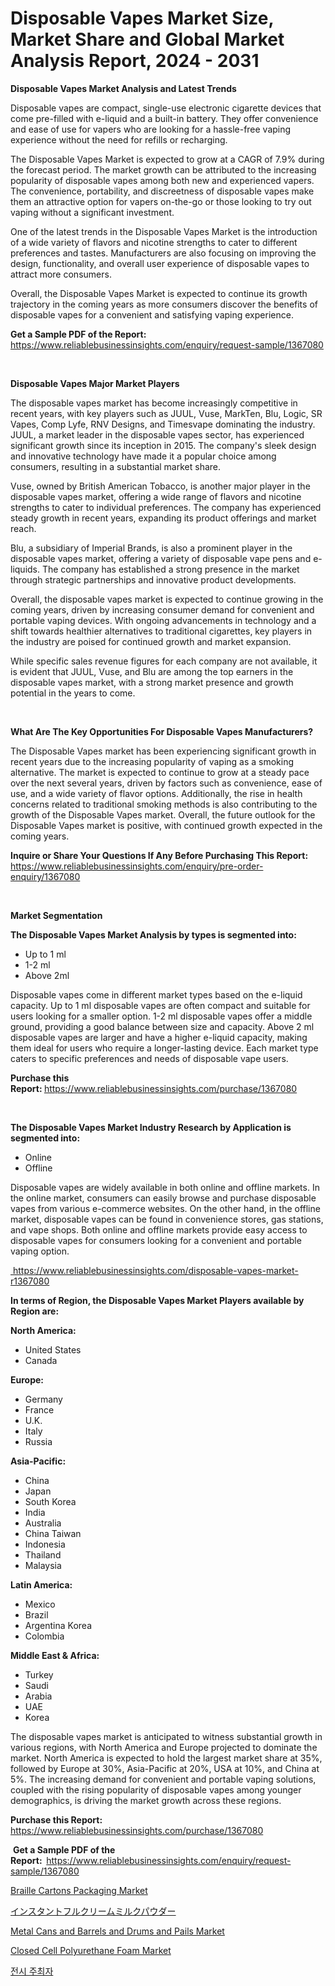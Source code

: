 <p><h1>Disposable Vapes Market Size, Market Share and Global Market Analysis Report, 2024 - 2031</h1></p><p><strong>Disposable Vapes Market Analysis and Latest Trends</strong></p>
<p><p>Disposable vapes are compact, single-use electronic cigarette devices that come pre-filled with e-liquid and a built-in battery. They offer convenience and ease of use for vapers who are looking for a hassle-free vaping experience without the need for refills or recharging.</p><p>The Disposable Vapes Market is expected to grow at a CAGR of 7.9% during the forecast period. The market growth can be attributed to the increasing popularity of disposable vapes among both new and experienced vapers. The convenience, portability, and discreetness of disposable vapes make them an attractive option for vapers on-the-go or those looking to try out vaping without a significant investment.</p><p>One of the latest trends in the Disposable Vapes Market is the introduction of a wide variety of flavors and nicotine strengths to cater to different preferences and tastes. Manufacturers are also focusing on improving the design, functionality, and overall user experience of disposable vapes to attract more consumers.</p><p>Overall, the Disposable Vapes Market is expected to continue its growth trajectory in the coming years as more consumers discover the benefits of disposable vapes for a convenient and satisfying vaping experience.</p></p>
<p><strong>Get a Sample PDF of the Report:&nbsp;</strong> <a href="https://www.reliablebusinessinsights.com/enquiry/request-sample/1367080">https://www.reliablebusinessinsights.com/enquiry/request-sample/1367080</a></p>
<p>&nbsp;</p>
<p><strong>Disposable Vapes Major Market Players</strong></p>
<p><p>The disposable vapes market has become increasingly competitive in recent years, with key players such as JUUL, Vuse, MarkTen, Blu, Logic, SR Vapes, Comp Lyfe, RNV Designs, and Timesvape dominating the industry. JUUL, a market leader in the disposable vapes sector, has experienced significant growth since its inception in 2015. The company's sleek design and innovative technology have made it a popular choice among consumers, resulting in a substantial market share.</p><p>Vuse, owned by British American Tobacco, is another major player in the disposable vapes market, offering a wide range of flavors and nicotine strengths to cater to individual preferences. The company has experienced steady growth in recent years, expanding its product offerings and market reach.</p><p>Blu, a subsidiary of Imperial Brands, is also a prominent player in the disposable vapes market, offering a variety of disposable vape pens and e-liquids. The company has established a strong presence in the market through strategic partnerships and innovative product developments.</p><p>Overall, the disposable vapes market is expected to continue growing in the coming years, driven by increasing consumer demand for convenient and portable vaping devices. With ongoing advancements in technology and a shift towards healthier alternatives to traditional cigarettes, key players in the industry are poised for continued growth and market expansion.</p><p>While specific sales revenue figures for each company are not available, it is evident that JUUL, Vuse, and Blu are among the top earners in the disposable vapes market, with a strong market presence and growth potential in the years to come.</p></p>
<p>&nbsp;</p>
<p><strong>What Are The Key Opportunities For Disposable Vapes Manufacturers?</strong></p>
<p><p>The Disposable Vapes market has been experiencing significant growth in recent years due to the increasing popularity of vaping as a smoking alternative. The market is expected to continue to grow at a steady pace over the next several years, driven by factors such as convenience, ease of use, and a wide variety of flavor options. Additionally, the rise in health concerns related to traditional smoking methods is also contributing to the growth of the Disposable Vapes market. Overall, the future outlook for the Disposable Vapes market is positive, with continued growth expected in the coming years.</p></p>
<p><strong>Inquire or Share Your Questions If Any Before Purchasing This Report:</strong> <a href="https://www.reliablebusinessinsights.com/enquiry/pre-order-enquiry/1367080">https://www.reliablebusinessinsights.com/enquiry/pre-order-enquiry/1367080</a></p>
<p>&nbsp;</p>
<p><strong>Market Segmentation</strong></p>
<p><strong>The Disposable Vapes Market Analysis by types is segmented into:</strong></p>
<p><ul><li>Up to 1 ml</li><li>1-2 ml</li><li>Above 2ml</li></ul></p>
<p><p>Disposable vapes come in different market types based on the e-liquid capacity. Up to 1 ml disposable vapes are often compact and suitable for users looking for a smaller option. 1-2 ml disposable vapes offer a middle ground, providing a good balance between size and capacity. Above 2 ml disposable vapes are larger and have a higher e-liquid capacity, making them ideal for users who require a longer-lasting device. Each market type caters to specific preferences and needs of disposable vape users.</p></p>
<p><strong>Purchase this Report:&nbsp;</strong><a href="https://www.reliablebusinessinsights.com/purchase/1367080">https://www.reliablebusinessinsights.com/purchase/1367080</a></p>
<p>&nbsp;</p>
<p><strong>The Disposable Vapes Market Industry Research by Application is segmented into:</strong></p>
<p><ul><li>Online</li><li>Offline</li></ul></p>
<p><p>Disposable vapes are widely available in both online and offline markets. In the online market, consumers can easily browse and purchase disposable vapes from various e-commerce websites. On the other hand, in the offline market, disposable vapes can be found in convenience stores, gas stations, and vape shops. Both online and offline markets provide easy access to disposable vapes for consumers looking for a convenient and portable vaping option.</p></p>
<p><a href="https://www.reliablebusinessinsights.com/disposable-vapes-market-r1367080">&nbsp;https://www.reliablebusinessinsights.com/disposable-vapes-market-r1367080</a></p>
<p><strong>In terms of Region, the Disposable Vapes Market Players available by Region are:</strong></p>
<p>
    <p> <strong> North America: </strong>
        <ul>
            <li>United States</li>
            <li>Canada</li>
        </ul>
        </p> 
    <p> <strong> Europe: </strong>
        <ul>
            <li>Germany</li>
            <li>France</li>
            <li>U.K.</li>
            <li>Italy</li>
            <li>Russia</li>
        </ul>
        </p> 
    <p> <strong> Asia-Pacific: </strong>
        <ul>
            <li>China</li>
            <li>Japan</li>
            <li>South Korea</li>
            <li>India</li>
            <li>Australia</li>
            <li>China Taiwan</li>
            <li>Indonesia</li>
            <li>Thailand</li>
            <li>Malaysia</li>
        </ul>
        </p> 
    <p> <strong> Latin America: </strong>
        <ul>
            <li>Mexico</li>
            <li>Brazil</li>
            <li>Argentina Korea</li>
            <li>Colombia</li>
        </ul>
        </p> 
    <p> <strong> Middle East & Africa: </strong>
        <ul>
            <li>Turkey</li>
            <li>Saudi</li>
            <li>Arabia</li>
            <li>UAE</li>
            <li>Korea</li>
        </ul>
    </p>
    </p>
<p><p>The disposable vapes market is anticipated to witness substantial growth in various regions, with North America and Europe projected to dominate the market. North America is expected to hold the largest market share at 35%, followed by Europe at 30%, Asia-Pacific at 20%, USA at 10%, and China at 5%. The increasing demand for convenient and portable vaping solutions, coupled with the rising popularity of disposable vapes among younger demographics, is driving the market growth across these regions.</p></p>
<p><strong>Purchase this Report: </strong><a href="https://www.reliablebusinessinsights.com/purchase/1367080">https://www.reliablebusinessinsights.com/purchase/1367080</a></p>
<p>&nbsp;<strong>Get a Sample PDF of the Report:&nbsp;&nbsp;</strong><a href="https://www.reliablebusinessinsights.com/enquiry/request-sample/1367080">https://www.reliablebusinessinsights.com/enquiry/request-sample/1367080</a></p>
<p><strong></strong></p>
<p><p><a href="https://github.com/zmnbyevx75/Market-Research-Report-List-1/blob/main/braille-cartons-packaging-market.md">Braille Cartons Packaging Market</a></p><p><a href="https://medium.com/@jackrichards5445/%E3%82%A4%E3%83%B3%E3%82%B9%E3%82%BF%E3%83%B3%E3%83%88%E5%85%A8%E8%84%82%E4%B9%B3%E3%83%91%E3%82%A6%E3%83%80%E3%83%BC%E5%B8%82%E5%A0%B4%E8%A6%8F%E6%A8%A1-%E5%B8%82%E5%A0%B4%E5%B1%95%E6%9C%9B%E3%81%A8%E5%B8%82%E5%A0%B4%E4%BA%88%E6%B8%AC-2024%E5%B9%B4%E3%81%8B%E3%82%892031%E5%B9%B4-67a4522f5f5a">インスタントフルクリームミルクパウダー</a></p><p><a href="https://github.com/mooaaztarek/Market-Research-Report-List-1/blob/main/metal-cans-and-barrels-and-drums-and-pails-market.md">Metal Cans and Barrels and Drums and Pails Market</a></p><p><a href="https://www.linkedin.com/pulse/closed-cell-polyurethane-foam-market-report-product-type-flexible-iz4pf?trackingId=Gsof5vDtNygD%2BDVOE1r83Q%3D%3D">Closed Cell Polyurethane Foam Market</a></p><p><a href="https://medium.com/@earnesteidenreichja/%EC%A0%84%EC%8B%9C%ED%9A%8C-%EC%A3%BC%EC%B5%9C%EC%9E%90-%EC%8B%9C%EC%9E%A5-%EC%8B%9C%EC%9E%A5-cagr-%EC%8B%9C%EC%9E%A5-%EB%8F%99%ED%96%A5-%EB%B0%8F-%EC%84%B1%EC%9E%A5-%EC%A0%84%EB%9E%B5%EC%97%90-%EB%8C%80%ED%95%9C-%ED%86%B5%EC%B0%B0%EB%A0%A5-2bfe3ca18d75">전시 주최자</a></p></p>